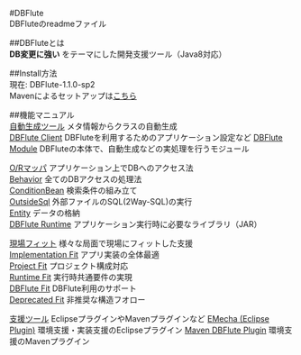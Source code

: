 #DBFlute  
DBFluteのreadmeファイル

##DBFluteとは  
__DB変更に強い__ をテーマにした開発支援ツール（Java8対応）

##Install方法  
現在: DBFlute-1.1.0-sp2  
Mavenによるセットアップは[こちら](http://dbflute.seasar.org/ja/environment/setup/maven.html)

##機能マニュアル  
[自動生成ツール](http://dbflute.seasar.org/ja/manual/function/generator/index.html) メタ情報からクラスの自動生成  
  [DBFlute Client](http://dbflute.seasar.org/ja/manual/function/generator/client/index.html) DBFluteを利用するためのアプリケーション設定など
  [DBFlute   Module](http://dbflute.seasar.org/ja/manual/function/generator/module/index.html) DBFluteの本体で、自動生成などの実処理を行うモジュール  

[O/Rマッパ](http://dbflute.seasar.org/ja/manual/function/ormapper/index.html) アプリケーション上でDBへのアクセス法  
  [Behavior](http://dbflute.seasar.org/ja/manual/function/ormapper/behavior/index.html) 全てのDBアクセスの処理法  
  [ConditionBean](http://dbflute.seasar.org/ja/manual/function/ormapper/behavior/index.html) 検索条件の組み立て  
  [OutsideSql](http://dbflute.seasar.org/ja/manual/function/ormapper/outsidesql/index.html) 外部ファイルのSQL(2Way-SQL)の実行  
  [Entity](http://dbflute.seasar.org/ja/manual/function/ormapper/entity/index.html) データの格納  
  [DBFlute Runtime](http://dbflute.seasar.org/ja/manual/function/ormapper/runtime/index.html)  アプリケーション実行時に必要なライブラリ（JAR）  

[現場フィット](http://dbflute.seasar.org/ja/manual/function/genbafit/index.html) 様々な局面で現場にフィットした支援  
  [Implementation Fit](http://dbflute.seasar.org/ja/manual/function/genbafit/implfit/index.html) アプリ実装の全体最適  
  [Project Fit](http://dbflute.seasar.org/ja/manual/function/genbafit/projectfit/index.html) プロジェクト構成対応  
  [Runtime Fit](http://dbflute.seasar.org/ja/manual/function/genbafit/runtimefit/index.html) 実行時共通要件の実現  
  [DBFlute Fit](http://dbflute.seasar.org/ja/manual/function/genbafit/dbflutefit/index.html) DBFlute利用のサポート  
  [Deprecated Fit](http://dbflute.seasar.org/ja/manual/function/genbafit/deprecatedfit/index.html) 非推奨な構造フオロー  

[支援ツール](http://dbflute.seasar.org/ja/manual/function/helper/index.html) EclipseプラグインやMavenプラグインなど
  [EMecha (Eclipse Plugin)](http://dbflute.seasar.org/ja/manual/function/helper/emecha/index.html) 環境支援・実装支援のEclipseプラグイン
  [Maven DBFlute Plugin](http://dbflute.seasar.org/ja/manual/function/helper/maven/index.html) 環境支援のMavenプラグイン
